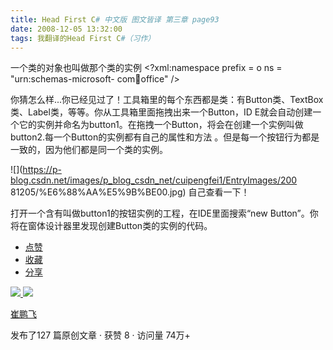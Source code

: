 ```yaml
---
title: Head First C# 中文版 图文皆译 第三章 page93
date: 2008-12-05 13:32:00
tags: 我翻译的Head First C#（习作）
---
```

一个类的对象也叫做那个类的实例  <?xml:namespace prefix = o ns = "urn:schemas-microsoft-
com:office:office" />

你猜怎么样...你已经见过了！工具箱里的每个东西都是类：有Button类、TextBox类、Label类，等等。你从工具箱里面拖拽出来一个Button，ID
E就会自动创建一个它的实例并命名为button1。在拖拽一个Button，将会在创建一个实例叫做button2.每一个Button的实例都有自己的属性和方法
。但是每一个按钮行为都是一致的，因为他们都是同一个类的实例。

![](https://p-blog.csdn.net/images/p_blog_csdn_net/cuipengfei1/EntryImages/200
81205/%E6%88%AA%E5%9B%BE00.jpg) 自己查看一下！

打开一个含有叫做button1的按钮实例的工程，在IDE里面搜索“new Button”。你将在窗体设计器里发现创建Button类的实例的代码。

  * [ 点赞  ](javascript:;)
  * [ 收藏  ](javascript:;)
  * [ 分享 ](javascript:;)

[ ![](https://profile.csdnimg.cn/5/2/5/3_cuipengfei1)
![](https://g.csdnimg.cn/static/user-reg-year/1x/11.png)
](https://blog.csdn.net/cuipengfei1)

[ 崔鹏飞 ](https://blog.csdn.net/cuipengfei1)

发布了127 篇原创文章  ·  获赞 8  ·  访问量 74万+

